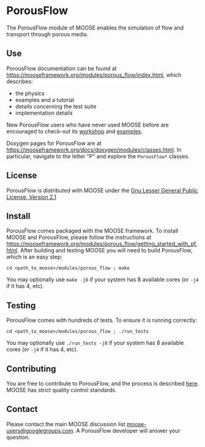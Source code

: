 # PorousFlow

The PorousFlow module of MOOSE enables the simulation of flow and transport through porous media.

## Use

PorousFlow documentation can be found at https://mooseframework.org/modules/porous_flow/index.html, which describes:

- the physics
- examples and a tutorial
- details concerning the test suite
- implementation details

New PorousFlow users who have never used MOOSE before are encouraged to check-out its
[workshop](https://mooseframework.org/workshop/) and [examples](https://mooseframework.org/getting_started/examples_and_tutorials/index.html#examples).

Doxygen pages for PorousFlow are at https://mooseframework.org/docs/doxygen/modules/classes.html.  In particular, navigate to the letter "P" and explore the `PorousFlow*` classes.

## License

PorousFlow is distributed with MOOSE under the [Gnu Lesser General Public License, Version 2.1](https://github.com/idaholab/moose/blob/master/LICENSE)

## Install

PorousFlow comes packaged with the MOOSE framework.  To install MOOSE and PorousFlow, please follow the instructions at https://mooseframework.org/modules/porous_flow/getting_started_with_pf.html.  After building and testing MOOSE you will need to build PorousFlow, which is an easy step:

``
cd <path_to_moose>/modules/porous_flow ;
make
``

You may optionally use `make -j8` if your system has 8 available cores (or `-j4` if it has 4, etc).


## Testing

PorousFlow comes with hundreds of tests.  To ensure it is running correctly:

``
cd <path_to_moose>/modules/porous_flow ;
./run_tests
``

You may optionally use `./run_tests -j8` if your system has 8 available cores (or `-j4` if it has 4, etc).

## Contributing

You are free to contribute to PorousFlow, and the process is described [here](https://mooseframework.inl.gov/framework_development/contributing.html).  MOOSE has strict quality control standards.

## Contact

Please contact the main MOOSE discussion list moose-users@googlegroups.com.  A PorousFlow developer will answer your question.
